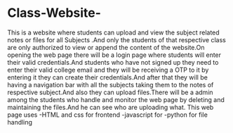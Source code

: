 # Class-Website-
This is a website where students can upload and view the subject related notes or files for all Subjects .And only the students of that respective class are only authorized to view or append the content of the website.On opening the web page there will be a login page where students will enter their valid credentials.And students who have not signed up they need to enter their valid college email and they will be receiving a OTP to it by entering it they can create their credentials.And after that they will be having a navigation bar with all the subjects taking them to the notes of respective subject.And also they can upload files.There will be a admin among the students who handle and monitor the web page by deleting and maintaining the files.And he can see who are uploading what.
This web page uses
-HTML and css for frontend
-javascript for 
-python for file handling
